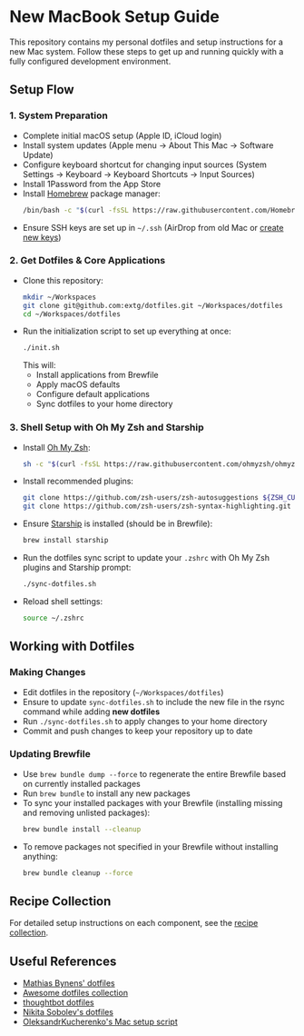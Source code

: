# New MacBook Setup Guide

This repository contains my personal dotfiles and setup instructions for a new Mac system. Follow these steps to get up and running quickly with a fully configured development environment.


## Setup Flow

### 1. System Preparation
- Complete initial macOS setup (Apple ID, iCloud login)
- Install system updates (Apple menu → About This Mac → Software Update)
- Configure keyboard shortcut for changing input sources (System Settings → Keyboard → Keyboard Shortcuts → Input Sources)
- Install 1Password from the App Store
- Install [Homebrew](https://brew.sh/) package manager:
  ```sh
  /bin/bash -c "$(curl -fsSL https://raw.githubusercontent.com/Homebrew/install/HEAD/install.sh)"
  ```
- Ensure SSH keys are set up in `~/.ssh` (AirDrop from old Mac or [create new keys](recipes/ssh-keygen.md))

### 2. Get Dotfiles & Core Applications
- Clone this repository:
  ```sh
  mkdir ~/Workspaces
  git clone git@github.com:extg/dotfiles.git ~/Workspaces/dotfiles
  cd ~/Workspaces/dotfiles
  ```
- Run the initialization script to set up everything at once:
  ```sh
  ./init.sh
  ```
  This will:
  - Install applications from Brewfile
  - Apply macOS defaults
  - Configure default applications
  - Sync dotfiles to your home directory

### 3. Shell Setup with Oh My Zsh and Starship
- Install [Oh My Zsh](https://ohmyz.sh/):
  ```sh
  sh -c "$(curl -fsSL https://raw.githubusercontent.com/ohmyzsh/ohmyzsh/master/tools/install.sh)"
  ```
- Install recommended plugins:
  ```sh
  git clone https://github.com/zsh-users/zsh-autosuggestions ${ZSH_CUSTOM:-~/.oh-my-zsh/custom}/plugins/zsh-autosuggestions
  git clone https://github.com/zsh-users/zsh-syntax-highlighting.git ${ZSH_CUSTOM:-~/.oh-my-zsh/custom}/plugins/zsh-syntax-highlighting
  ```
- Ensure [Starship](https://starship.rs/) is installed (should be in Brewfile):
  ```sh
  brew install starship
  ```
- Run the dotfiles sync script to update your `.zshrc` with Oh My Zsh plugins and Starship prompt:
  ```sh
  ./sync-dotfiles.sh
  ```
- Reload shell settings:
  ```sh
  source ~/.zshrc
  ```


## Working with Dotfiles

### Making Changes
- Edit dotfiles in the repository (`~/Workspaces/dotfiles`)
- Ensure to update `sync-dotfiles.sh` to include the new file in the rsync command while adding **new dotfiles**
- Run `./sync-dotfiles.sh` to apply changes to your home directory
- Commit and push changes to keep your repository up to date

### Updating Brewfile
- Use `brew bundle dump --force` to regenerate the entire Brewfile based on currently installed packages
- Run `brew bundle` to install any new packages
- To sync your installed packages with your Brewfile (installing missing and removing unlisted packages):
  ```sh
  brew bundle install --cleanup
  ```
- To remove packages not specified in your Brewfile without installing anything:
  ```sh
  brew bundle cleanup --force
  ```


## Recipe Collection

For detailed setup instructions on each component, see the [recipe collection](recipes/index.md).


## Useful References

- [Mathias Bynens' dotfiles](https://github.com/mathiasbynens/dotfiles)
- [Awesome dotfiles collection](https://github.com/webpro/awesome-dotfiles)
- [thoughtbot dotfiles](https://github.com/thoughtbot/dotfiles)
- [Nikita Sobolev's dotfiles](https://github.com/sobolevn/dotfiles)
- [OleksandrKucherenko's Mac setup script](https://gist.github.com/OleksandrKucherenko/e76220f22359e0e49c81c5474b1457a1)
